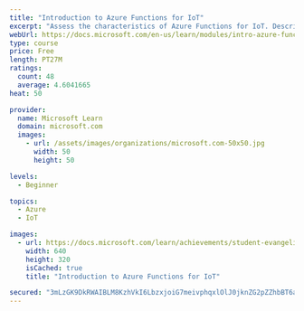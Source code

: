 ```yaml
---
title: "Introduction to Azure Functions for IoT"
excerpt: "Assess the characteristics of Azure Functions for IoT. Describe the function of triggers and bindings and show how you combine them to create a scalable IoT solution. Describe the benefits of using cloud infrastructure to rapidly deploy IoT applications with Azure Functions."
webUrl: https://docs.microsoft.com/en-us/learn/modules/intro-azure-functions-iot/
type: course
price: Free
length: PT27M
ratings:
  count: 48
  average: 4.6041665
heat: 50

provider:
  name: Microsoft Learn
  domain: microsoft.com
  images:
    - url: /assets/images/organizations/microsoft.com-50x50.jpg
      width: 50
      height: 50

levels:
  - Beginner

topics:
  - Azure
  - IoT

images:
  - url: https://docs.microsoft.com/learn/achievements/student-evangelism/introduction-to-azure-functions-iot-edge-social.png
    width: 640
    height: 320
    isCached: true
    title: "Introduction to Azure Functions for IoT"

secured: "3mLzGK9DkRWAIBLM8KzhVkI6LbzxjoiG7meivphqxlOlJ0jknZG2pZZhbBT6a8gsJuCcttvOet4sjiRP86Gef2w08cpMTraft43JOltQu3F15KoJWBsqo/9yeIdy/W/GLLrrnQrOTIv0mfFowZFs+Xp0ae3xGu30koS66EvOKKa7vy9EmCg/KgXfGKGWyE0EU4wxmaYTelbC82Bjnkex2loh97FWCZi7+ZfKWQuoRD/uVVuNVCPsJpeKaAkVhzHG/2KeARuaN3hTduWIZyvazNNiC8vBbaZttTH9RGzU2PuKBumpwQlRxmYizDpnuwapE51lifjvOpL6dZh6hSfPaaXpZSoC8htWhN+tyFVi26UqPV+WcJb9feG5z+VPTU5J07zZSCj4B5zOx9KLxUbEAA==;BXr5BQiNRdswV0kPlcB1SQ=="
---
```


